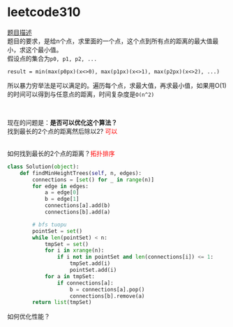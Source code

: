 # leetcode310
[题目描述](https://leetcode-cn.com/problems/minimum-height-trees/)
<br>
题目的要求，是给n个点，求里面的一个点，这个点到所有点的距离的最大值最小，求这个最小值。
<br>
假设点的集合为```p0, p1, p2, ...```
<br>
```
result = min(max(p0px)(x<>0), max(p1px)(x<>1), max(p2px)(x<>2), ...)
```

所以暴力穷举法是可以满足的。遍历每个点，求最大值，再求最小值，如果用O(1)的时间可以得到与任意点的距离，时间复杂度是```O(n^2)```

<br>

现在的问题是：**是否可以优化这个算法？**
<br>
找到最长的2个点的距离然后除以2? <font color=red>可以</font>

<br>
如何找到最长的2个点的距离？<font color=red>拓扑排序</font>

```python
class Solution(object):
    def findMinHeightTrees(self, n, edges):
        connections = [set() for _ in range(n)]
        for edge in edges:
            a = edge[0]
            b = edge[1]
            connections[a].add(b)
            connections[b].add(a)

        # bfs tuopu
        pointSet = set()
        while len(pointSet) < n:
            tmpSet = set()
            for i in xrange(n):
                if i not in pointSet and len(connections[i]) <= 1:
                    tmpSet.add(i)
                    pointSet.add(i)
            for a in tmpSet:
                if connections[a]:
                    b = connections[a].pop()
                    connections[b].remove(a)
        return list(tmpSet)
```

如何优化性能？
